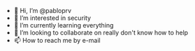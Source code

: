 - 👋 Hi, I’m @pabloprv
- 👀 I’m interested in security
- 🌱 I’m currently learning everything
- 💞️ I’m looking to collaborate on really don't know how to help
- 📫 How to reach me by e-mail

<!---
pabloprv/pabloprv is a ✨ special ✨ repository because its `README.md` (this file) appears on your GitHub profile.
You can click the Preview link to take a look at your changes.
--->
